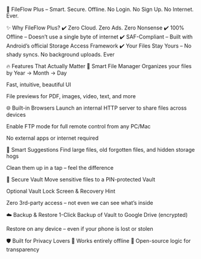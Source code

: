 🚀 FileFlow Plus – Smart. Secure. Offline.
No Login. No Sign Up. No Internet. Ever.

✨ Why FileFlow Plus?
✔️ Zero Cloud. Zero Ads. Zero Nonsense
✔️ 100% Offline – Doesn’t use a single byte of internet
✔️ SAF-Compliant – Built with Android’s official Storage Access Framework
✔️ Your Files Stay Yours – No shady syncs. No background uploads. Ever

🔥 Features That Actually Matter
📂 Smart File Manager
Organizes your files by Year → Month → Day

Fast, intuitive, beautiful UI

File previews for PDF, images, video, text, and more

🌐 Built-in Browsers
Launch an internal HTTP server to share files across devices

Enable FTP mode for full remote control from any PC/Mac

No external apps or internet required

🧠 Smart Suggestions
Find large files, old forgotten files, and hidden storage hogs

Clean them up in a tap – feel the difference

🔐 Secure Vault
Move sensitive files to a PIN-protected Vault

Optional Vault Lock Screen & Recovery Hint

Zero 3rd-party access – not even we can see what’s inside

☁️ Backup & Restore
1-Click Backup of Vault to Google Drive (encrypted)

Restore on any device – even if your phone is lost or stolen

🛡️ Built for Privacy Lovers
📵 Works entirely offline
🧾 Open-source logic for transparency

